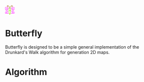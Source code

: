 ![butterfly](https://github.com/mpatraw/butterfly/raw/master/butterfly.png "butterfly")

# Butterfly

Butterfly is designed to be a simple general implementation of the Drunkard's Walk algorithm for generation 2D maps.

# Algorithm
